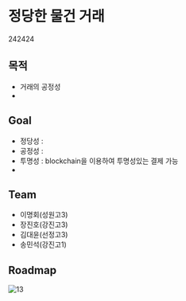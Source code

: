 # 정당한 물건 거래
242424
## 목적
- 거래의 공정성
- 
## Goal
- 정당성 : 
- 공정성 : 
- 투명성 : blockchain을 이용하여 투명성있는 결제 가능
- 
## Team
- 이명회(성원고3)
- 장진호(강진고3)
- 김대윤(선정고3)
- 송민석(강진고1)

## Roadmap
![13](https://user-images.githubusercontent.com/35838706/44015063-1ee509c8-9f0a-11e8-9860-d954f93db8cc.PNG)

